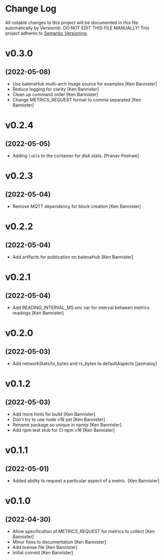 # Change Log

All notable changes to this project will be documented in this file
automatically by Versionist. DO NOT EDIT THIS FILE MANUALLY!
This project adheres to [Semantic Versioning](http://semver.org/).

# v0.3.0
## (2022-05-08)

* Use balenaHub multi-arch image source for examples [Ken Bannister]
* Reduce logging for clarity [Ken Bannister]
* Clean up command order [Ken Bannister]
* Change METRICS_REQUEST format to comma separated [Ken Bannister]

# v0.2.4
## (2022-05-05)

* Adding `lsblk` to the container for disk stats. [Pranav Peshwe]

# v0.2.3
## (2022-05-04)

* Remove MQTT dependency for block creation [Ken Bannister]

# v0.2.2
## (2022-05-04)

* Add artifacts for publication on balenaHub [Ken Bannister]

# v0.2.1
## (2022-05-04)

* Add READING_INTERVAL_MS env var for interval between metrics readings [Ken Bannister]

# v0.2.0
## (2022-05-03)

* Add networkStats/tx_bytes and rx_bytes to defaultAspects [jaomaloy]

# v0.1.2
## (2022-05-03)

* Add more hints for build [Ken Bannister]
* Don't try to use node v18 yet [Ken Bannister]
* Rename package so unique in npmjs [Ken Bannister]
* Add npm test stub for CI npm v16 [Ken Bannister]

# v0.1.1
## (2022-05-01)

* Added ability to request a particular aspect of a metric. [Ken Bannister]

# v0.1.0
## (2022-04-30)

* Allow specification of METRICS_REQUEST for metrics to collect [Ken Bannister]
* Minor fixes to documentation [Ken Bannister]
* Add license file [Ken Bannister]
* Initial commit [Ken Bannister]
